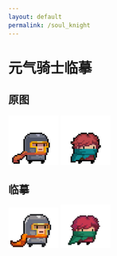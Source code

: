 ```yaml
---
layout: default
permalink: /soul_knight
---
```


# 元气骑士临摹

## 原图
  
<img src="./assets/images/pixel/knight_raw.gif" alt="knight_raw" style="width: 20%; height: auto;">
<img src="./assets/images/pixel/ranger_raw.gif" alt="ranger_raw" style="width: 20%; height: auto;">

## 临摹

<img src="./assets/images/pixel/knight_modify.png" alt="knight_modify" style="width: 20%; height: auto;">
<img src="./assets/images/pixel/ranger_modify.png" alt="ranger_modify" style="width: 20%; height: auto;">
